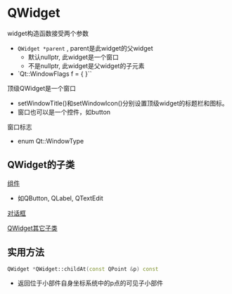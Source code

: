 # QWidget

widget构造函数接受两个参数

- `QWidget *parent` , parent是此widget的父widget
  - 默认nullptr, 此widget是一个窗口
  - 不是nullptr, 此widget是父widget的子元素
- `Qt::WindowFlags f = { }``
  
顶级QWidget是一个窗口

- setWindowTitle()和setWindowIcon()分别设置顶级widget的标题栏和图标。
- 窗口也可以是一个控件，如button

窗口标志

  - enum Qt::WindowType

## QWidget的子类

[组件](Qt_GUI_组件.md)

- 如QButton, QLabel, QTextEdit   

[对话框](Qt_GUI_Dialog.md)

[QWidget其它子类](Qt_GUI_QWidget_inherit.md)

## 实用方法

```c++
QWidget *QWidget::childAt(const QPoint &p) const
```

- 返回位于小部件自身坐标系统中的p点的可见子小部件